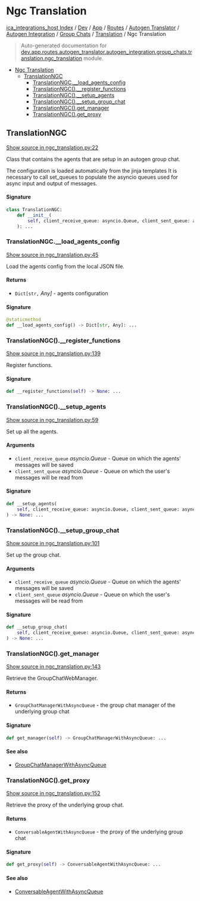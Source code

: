 # Ngc Translation

[ica_integrations_host Index](../../../../../../../README.md#ica_integrations_host-index) / [Dev](../../../../../../index.md#dev) / [App](../../../../../index.md#app) / [Routes](../../../../index.md#routes) / [Autogen Translator](../../../index.md#autogen-translator) / [Autogen Integration](../../index.md#autogen-integration) / [Group Chats](../index.md#group-chats) / [Translation](./index.md#translation) / Ngc Translation

> Auto-generated documentation for [dev.app.routes.autogen_translator.autogen_integration.group_chats.translation.ngc_translation](https://github.com/destiny/ica_integrations_host/blob/main/dev/app/routes/autogen_translator/autogen_integration/group_chats/translation/ngc_translation.py) module.

- [Ngc Translation](#ngc-translation)
  - [TranslationNGC](#translationngc)
    - [TranslationNGC.__load_agents_config](#translationngc__load_agents_config)
    - [TranslationNGC().__register_functions](#translationngc()__register_functions)
    - [TranslationNGC().__setup_agents](#translationngc()__setup_agents)
    - [TranslationNGC().__setup_group_chat](#translationngc()__setup_group_chat)
    - [TranslationNGC().get_manager](#translationngc()get_manager)
    - [TranslationNGC().get_proxy](#translationngc()get_proxy)

## TranslationNGC

[Show source in ngc_translation.py:22](https://github.com/destiny/ica_integrations_host/blob/main/dev/app/routes/autogen_translator/autogen_integration/group_chats/translation/ngc_translation.py#L22)

Class that contains the agents that are setup in an autogen group chat.

The configuration is loaded automatically from the jinja templates
It is necessary to call set_queues to populate the asyncio queues used for async input and output of messages.

#### Signature

```python
class TranslationNGC:
    def __init__(
        self, client_receive_queue: asyncio.Queue, client_sent_queue: asyncio.Queue
    ): ...
```

### TranslationNGC.__load_agents_config

[Show source in ngc_translation.py:45](https://github.com/destiny/ica_integrations_host/blob/main/dev/app/routes/autogen_translator/autogen_integration/group_chats/translation/ngc_translation.py#L45)

Load the agents config from the local JSON file.

#### Returns

- `Dict[str,` *Any]* - agents configuration

#### Signature

```python
@staticmethod
def __load_agents_config() -> Dict[str, Any]: ...
```

### TranslationNGC().__register_functions

[Show source in ngc_translation.py:139](https://github.com/destiny/ica_integrations_host/blob/main/dev/app/routes/autogen_translator/autogen_integration/group_chats/translation/ngc_translation.py#L139)

Register functions.

#### Signature

```python
def __register_functions(self) -> None: ...
```

### TranslationNGC().__setup_agents

[Show source in ngc_translation.py:59](https://github.com/destiny/ica_integrations_host/blob/main/dev/app/routes/autogen_translator/autogen_integration/group_chats/translation/ngc_translation.py#L59)

Set up all the agents.

#### Arguments

- `client_receive_queue` *asyncio.Queue* - Queue on which the agents' messages will be saved
- `client_sent_queue` *asyncio.Queue* - Queue on which the user's messages will be read from

#### Signature

```python
def __setup_agents(
    self, client_receive_queue: asyncio.Queue, client_sent_queue: asyncio.Queue
) -> None: ...
```

### TranslationNGC().__setup_group_chat

[Show source in ngc_translation.py:101](https://github.com/destiny/ica_integrations_host/blob/main/dev/app/routes/autogen_translator/autogen_integration/group_chats/translation/ngc_translation.py#L101)

Set up the group chat.

#### Arguments

- `client_receive_queue` *asyncio.Queue* - Queue on which the agents' messages will be saved
- `client_sent_queue` *asyncio.Queue* - Queue on which the user's messages will be read from

#### Signature

```python
def __setup_group_chat(
    self, client_receive_queue: asyncio.Queue, client_sent_queue: asyncio.Queue
) -> None: ...
```

### TranslationNGC().get_manager

[Show source in ngc_translation.py:143](https://github.com/destiny/ica_integrations_host/blob/main/dev/app/routes/autogen_translator/autogen_integration/group_chats/translation/ngc_translation.py#L143)

Retrieve the GroupChatWebManager.

#### Returns

- `GroupChatManagerWithAsyncQueue` - the group chat manager of the underlying group chat

#### Signature

```python
def get_manager(self) -> GroupChatManagerWithAsyncQueue: ...
```

#### See also

- [GroupChatManagerWithAsyncQueue](../../web/group_chat_manager_with_async_queue.md#groupchatmanagerwithasyncqueue)

### TranslationNGC().get_proxy

[Show source in ngc_translation.py:152](https://github.com/destiny/ica_integrations_host/blob/main/dev/app/routes/autogen_translator/autogen_integration/group_chats/translation/ngc_translation.py#L152)

Retrieve the proxy of the underlying group chat.

#### Returns

- `ConversableAgentWithAsyncQueue` - the proxy of the underlying group chat

#### Signature

```python
def get_proxy(self) -> ConversableAgentWithAsyncQueue: ...
```

#### See also

- [ConversableAgentWithAsyncQueue](../../web/conversable_agent_with_async_queue.md#conversableagentwithasyncqueue)
